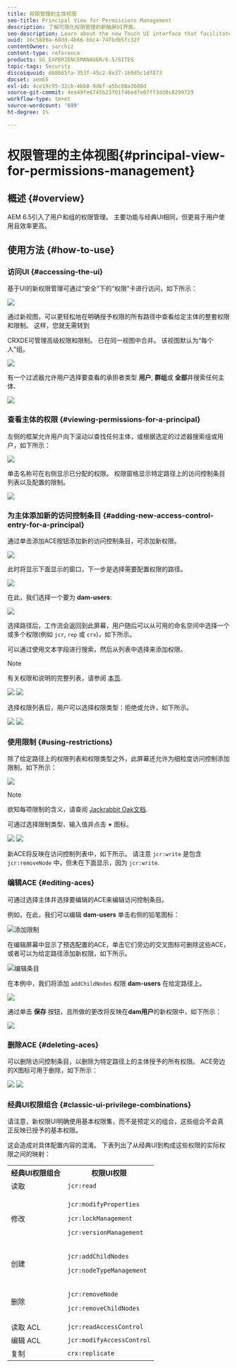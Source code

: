 ```yaml
---
title: 权限管理的主体视图
seo-title: Principal View for Permissions Management
description: 了解可简化权限管理的新触屏UI界面。
seo-description: Learn about the new Touch UI interface that facilitates permissions management.
uuid: 16c5889a-60dd-4b66-bbc4-74fbdb5fc32f
contentOwner: sarchiz
content-type: reference
products: SG_EXPERIENCEMANAGER/6.5/SITES
topic-tags: Security
discoiquuid: db8665fa-353f-45c2-8e37-169d5c1df873
docset: aem65
exl-id: 4ce19c95-32cb-4bb8-9d6f-a5bc08a3688d
source-git-commit: 4ea49fe6745b23f01f46edfe07ff3dd8c8299729
workflow-type: tm+mt
source-wordcount: '699'
ht-degree: 1%

---
```


# 权限管理的主体视图{#principal-view-for-permissions-management}

## 概述 {#overview}

AEM 6.5引入了用户和组的权限管理。 主要功能与经典UI相同，但更易于用户使用且效率更高。

## 使用方法 {#how-to-use}

### 访问UI {#accessing-the-ui}

基于UI的新权限管理可通过“安全”下的“权限”卡进行访问，如下所示：

![](assets/screen_shot_2019-03-17at63333pm.png)

通过新视图，可以更轻松地在明确授予权限的所有路径中查看给定主体的整套权限和限制。 这样，您就无需转到

CRXDE可管理高级权限和限制。 已在同一视图中合并。 该视图默认为“每个人”组。

![](assets/unu-1.png)

有一个过滤器允许用户选择要查看的承担者类型 **用户**, **群组**&#x200B;或 **全部**&#x200B;并搜索任何主体&#x200B;**.**

![](assets/image2019-3-20_23-52-51.png)

### 查看主体的权限 {#viewing-permissions-for-a-principal}

左侧的框架允许用户向下滚动以查找任何主体，或根据选定的过滤器搜索组或用户，如下所示：

![](assets/doi-1.png)

单击名称可在右侧显示已分配的权限。 权限窗格显示特定路径上的访问控制条目列表以及配置的限制。

![](assets/trei-1.png)

### 为主体添加新的访问控制条目 {#adding-new-access-control-entry-for-a-principal}

通过单击添加ACE按钮添加新的访问控制条目，可添加新权限。

![](assets/patru.png)

此时将显示下面显示的窗口，下一步是选择需要配置权限的路径。

![](assets/cinci-1.png)

在此，我们选择一个要为 **dam-users**:

![](assets/sase-1.png)

选择路径后，工作流会返回到此屏幕，用户随后可以从可用的命名空间中选择一个或多个权限(例如 `jcr`, `rep` 或 `crx`)，如下所示。

可以通过使用文本字段进行搜索，然后从列表中选择来添加权限。

>[!NOTE]
>
>有关权限和说明的完整列表，请参阅 [本页](/help/sites-administering/user-group-ac-admin.md#access-right-management).

![](assets/image2019-3-21_0-5-47.png) ![](assets/image2019-3-21_0-6-53.png)

选择权限列表后，用户可以选择权限类型：拒绝或允许，如下所示。

![](assets/screen_shot_2019-03-17at63938pm.png) ![](assets/screen_shot_2019-03-17at63947pm.png)

### 使用限制 {#using-restrictions}

除了给定路径上的权限列表和权限类型之外，此屏幕还允许为细粒度访问控制添加限制，如下所示：

![](assets/image2019-3-21_1-4-14.png)

>[!NOTE]
>
>欲知每项限制的含义，请查阅 [Jackrabbit Oak文档](http://jackrabbit.apache.org/oak/docs/security/authorization/restriction.html).

可通过选择限制类型、输入值并点击 **+** 图标。

![](assets/sapte-1.png) ![](assets/opt-1.png)

新ACE将反映在访问控制列表中，如下所示。 请注意 `jcr:write` 是包含 `jcr:removeNode` 中，但未在下面显示，因为 `jcr:write`.

### 编辑ACE {#editing-aces}

可通过选择主体并选择要编辑的ACE来编辑访问控制条目。

例如，在此，我们可以编辑 **dam-users** 单击右侧的铅笔图标：

![添加限制](assets/image2019-3-21_0-35-39.png)

在编辑屏幕中显示了预选配置的ACE，单击它们旁边的交叉图标可删除这些ACE，或者可以为给定路径添加新权限，如下所示。

![编辑条目](assets/noua-1.png)

在本例中，我们将添加 `addChildNodes` 权限 **dam-users** 在给定路径上。

![](assets/image2019-3-21_0-45-35.png)

通过单击 **保存** 按钮，且所做的更改将反映在**dam用户**的新权限中，如下所示：

![](assets/zece-1.png)

### 删除ACE {#deleting-aces}

可以删除访问控制条目，以删除为特定路径上的主体授予的所有权限。 ACE旁边的X图标可用于删除，如下所示：

![](assets/image2019-3-21_0-53-19.png) ![](assets/unspe.png)

### 经典UI权限组合 {#classic-ui-privilege-combinations}

请注意，新权限UI明确使用基本权限集，而不是预定义的组合，这些组合不会真正反映已授予的基本权限。

这会造成对具体配置内容的混淆。 下表列出了从经典UI到构成这些权限的实际权限之间的映射：

<table>
 <tbody>
  <tr>
   <th>经典UI权限组合</th>
   <th>权限UI权限</th>
  </tr>
  <tr>
   <td>读取</td>
   <td><code>jcr:read</code></td>
  </tr>
  <tr>
   <td>修改</td>
   <td><p><code>jcr:modifyProperties</code></p> <p><code>jcr:lockManagement</code></p> <p><code>jcr:versionManagement</code></p> </td>
  </tr>
  <tr>
   <td>创建</td>
   <td><p><code>jcr:addChildNodes</code></p> <p><code>jcr:nodeTypeManagement</code></p> </td>
  </tr>
  <tr>
   <td>删除</td>
   <td><p><code>jcr:removeNode</code></p> <p><code>jcr:removeChildNodes</code></p> </td>
  </tr>
  <tr>
   <td>读取 ACL</td>
   <td><code>jcr:readAccessControl</code></td>
  </tr>
  <tr>
   <td>编辑 ACL</td>
   <td><code>jcr:modifyAccessControl</code></td>
  </tr>
  <tr>
   <td>复制</td>
   <td><code>crx:replicate</code></td>
  </tr>
 </tbody>
</table>
